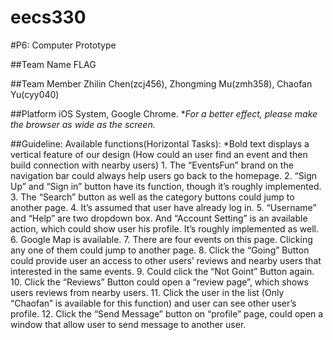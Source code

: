 # eecs330

#P6: Computer Prototype


##Team Name
    FLAG

##Team Member
    Zhilin Chen(zcj456), Zhongming Mu(zmh358), Chaofan Yu(cyy040)

##Platform
        iOS System, Google Chrome. 
        **For a better effect, please make the browser as wide as the screen.*

##Guideline:
        Available functions(Horizontal Tasks):
        *Bold text displays a vertical feature of our design (How could an user find an event and then build connection with nearby users)
        1.	The “EventsFun” brand on the navigation bar could always help users go back to the homepage.
        2.	“Sign Up” and “Sign in” button have its function, though it’s roughly implemented.
        3.	The “Search” button as well as the category buttons could jump to another page.
        4.	It’s assumed that user have already log in.
        5.	“Username” and “Help” are two dropdown box. And “Account Setting” is an available action, which could show user his profile. It’s roughly implemented as well.
        6.	Google Map is available.
        7.	There are four events on this page. Clicking any one of them could jump to another page.
        8.	Click the “Going” Button could provide user an access to other users’ reviews and nearby users that interested in the same events.
        9.	Could click the “Not Goint” Button again.
        10.	Click the “Reviews” Button could open a “review page”, which shows users reviews from nearby users.
        11.	Click the user in the list (Only “Chaofan” is available for this function) and user can see other user’s profile.
        12.	Click the “Send Message” button on “profile” page, could open a window that allow user to send message to another user.



